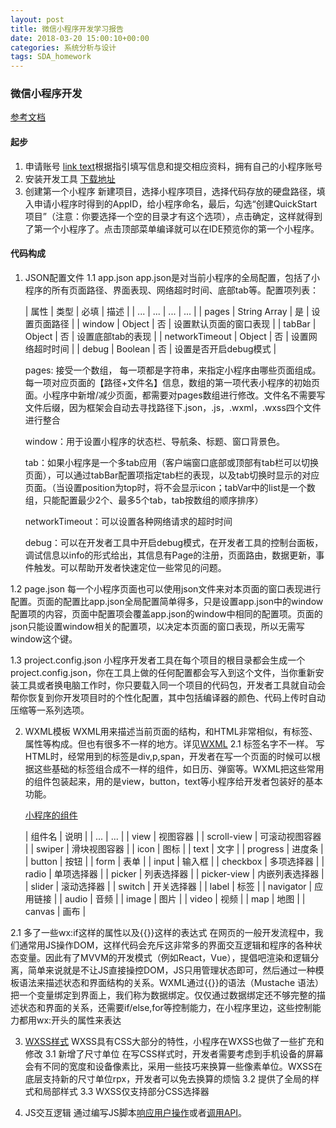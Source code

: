 ```yaml
---
layout: post
title: 微信小程序开发学习报告
date: 2018-03-20 15:00:10+00:00
categories: 系统分析与设计
tags: SDA_homework
---
```


### 微信小程序开发
[参考文档](https://developers.weixin.qq.com/miniprogram/dev/quickstart/basic/file.html)
#### 起步
1. 申请账号
    [link text]( https://mp.weixin.qq.com/wxopen/waregister?action=step1)根据指引填写信息和提交相应资料，拥有自己的小程序账号
2. 安装开发工具
    [下载地址](https://developers.weixin.qq.com/miniprogram/dev/devtools/download.html?t=2018412)
3. 创建第一个小程序
    新建项目，选择小程序项目，选择代码存放的硬盘路径，填入申请小程序时得到的AppID，给小程序命名，最后，勾选“创建QuickStart项目”（注意：你要选择一个空的目录才有这个选项），点击确定，这样就得到了第一个小程序了。点击顶部菜单编译就可以在IDE预览你的第一个小程序。

#### 代码构成
1. JSON配置文件
1.1 app.json
    app.json是对当前小程序的全局配置，包括了小程序的所有页面路径、界面表现、网络超时时间、底部tab等。配置项列表：

    | 属性 | 类型 | 必填 | 描述 |
    | ... | ... | ... | ... |
    | pages | String Array | 是 | 设置页面路径 | 
    | window | Object | 否 | 设置默认页面的窗口表现 |
    | tabBar | Object | 否 | 设置底部tab的表现 |
    | networkTimeout | Object | 否 | 设置网络超时时间 |
    | debug | Boolean | 否 | 设置是否开启debug模式 | 

    pages: 接受一个数组， 每一项都是字符串，来指定小程序由哪些页面组成。每一项对应页面的【路径+文件名】信息，数组的第一项代表小程序的初始页面。小程序中新增/减少页面，都需要对pages数组进行修改。文件名不需要写文件后缀，因为框架会自动去寻找路径下.json，.js，.wxml，.wxss四个文件进行整合

    window：用于设置小程序的状态栏、导航条、标题、窗口背景色。

    tab：如果小程序是一个多tab应用（客户端窗口底部或顶部有tab栏可以切换页面），可以通过tabBar配置项指定tab栏的表现，以及tab切换时显示的对应页面。（当设置position为top时，将不会显示icon；tabVar中的list是一个数组，只能配置最少2个、最多5个tab，tab按数组的顺序排序）

    networkTimeout：可以设置各种网络请求的超时时间

    debug：可以在开发者工具中开启debug模式，在开发者工具的控制台面板，调试信息以info的形式给出，其信息有Page的注册，页面路由，数据更新，事件触发。可以帮助开发者快速定位一些常见的问题。

1.2 page.json
    每一个小程序页面也可以使用json文件来对本页面的窗口表现进行配置。页面的配置比app.json全局配置简单得多，只是设置app.json中的window配置项的内容，页面中配置项会覆盖app.json的window中相同的配置项。页面的json只能设置window相关的配置项，以决定本页面的窗口表现，所以无需写window这个键。

1.3 project.config.json
    小程序开发者工具在每个项目的根目录都会生成一个project.config.json，你在工具上做的任何配置都会写入到这个文件，当你重新安装工具或者换电脑工作时，你只要载入同一个项目的代码包，开发者工具就自动会帮你恢复到你开发项目时的个性化配置，其中包括编译器的颜色、代码上传时自动压缩等一系列选项。

2. WXML模板
    WXML用来描述当前页面的结构，和HTML非常相似，有标签、属性等构成。但也有很多不一样的地方。详见[WXML](https://developers.weixin.qq.com/miniprogram/dev/framework/view/wxml/)
2.1 标签名字不一样。
    写HTML时，经常用到的标签是div,p,span，开发者在写一个页面的时候可以根据这些基础的标签组合成不一样的组件，如日历、弹窗等。WXML把这些常用的组件包装起来，用的是view，button，text等小程序给开发者包装好的基本功能。

    [小程序的组件](https://developers.weixin.qq.com/miniprogram/dev/component/?t=2018412)

    | 组件名 | 说明 |
    | ... | ... |
    | view | 视图容器 |
    | scroll-view | 可滚动视图容器 |
    | swiper | 滑块视图容器 |
    | icon | 图标 |
    | text | 文字 |
    | progress | 进度条 | 
    | button | 按钮 |
    | form | 表单 |
    | input | 输入框 |
    | checkbox | 多项选择器 |
    | radio | 单项选择器 |
    | picker | 列表选择器 |
    | picker-view | 内嵌列表选择器 |
    | slider | 滚动选择器 |
    | switch | 开关选择器 |
    | label | 标签 |
    | navigator | 应用链接 |
    | audio | 音频 |
    | image | 图片 |
    | video | 视频 |
    | map | 地图 |
    | canvas | 画布 |

2.1 多了一些wx:if这样的属性以及{{}}这样的表达式
    在网页的一般开发流程中，我们通常用JS操作DOM，这样代码会充斥这非常多的界面交互逻辑和程序的各种状态变量。因此有了MVVM的开发模式（例如React，Vue），提倡吧渲染和逻辑分离，简单来说就是不让JS直接操控DOM，JS只用管理状态即可，然后通过一种模板语法来描述状态和界面结构的关系。WXML通过{{}}的语法（Mustache 语法）把一个变量绑定到界面上，我们称为数据绑定。仅仅通过数据绑定还不够完整的描述状态和界面的关系，还需要if/else,for等控制能力，在小程序里边，这些控制能力都用wx:开头的属性来表达

3. [WXSS样式](https://developers.weixin.qq.com/miniprogram/dev/framework/view/wxss.html)
    WXSS具有CSS大部分的特性，小程序在WXSS也做了一些扩充和修改
    3.1 新增了尺寸单位
        在写CSS样式时，开发者需要考虑到手机设备的屏幕会有不同的宽度和设备像素比，采用一些技巧来换算一些像素单位。WXSS在底层支持新的尺寸单位rpx，开发者可以免去换算的烦恼
    3.2 提供了全局的样式和局部样式
    3.3 WXSS仅支持部分CSS选择器

4. JS交互逻辑
    通过编写JS脚本[响应用户操作](https://developers.weixin.qq.com/miniprogram/dev/framework/view/wxml/event.html)或者[调用API](https://developers.weixin.qq.com/miniprogram/dev/api/)。